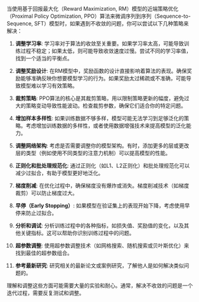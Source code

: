 当使用基于回报最大化（Reward Maximization, RM）模型的近端策略优化（Proximal Policy Optimization, PPO）算法来微调序列到序列（Sequence-to-Sequence, SFT）模型时，如果遇到不收敛的问题，你可以尝试以下几种策略来解决：

1. **调整学习率**:
   学习率对于算法的收敛至关重要。如果学习率太高，可能导致训练过程不稳定；如果太低，则可能导致收敛速度过慢。尝试不同的学习率值，找到一个适当的平衡点。

2. **调整奖励设计**:
   在RM模型中，奖励函数的设计直接影响着算法的表现。确保奖励能够准确反映你想要模型学习的行为。如果奖励太过稀疏或不准确，可能导致模型难以学习有效策略。

3. **裁剪策略**:
   PPO算法的核心是其裁剪策略，用以限制策略更新的幅度，避免过大的策略变动导致性能波动。检查裁剪参数，确保它们适合你的特定问题。

4. **增加样本多样性**:
   如果训练数据不够多样，模型可能无法学习到足够泛化的策略。考虑增加训练数据的多样性，或者使用数据增强技术来提高模型的泛化能力。

5. **调整网络架构**:
   考虑是否需要调整你的模型架构。有时，添加更多的层或更改层的类型（例如使用不同类型的注意力机制）可以提高模型的性能。

6. **正则化和批处理规范化**:
   通过正则化（如L1、L2正则化）和批处理规范化可以减少过拟合，有助于模型更好地泛化。

7. **梯度削减**:
   在优化过程中，确保梯度没有爆炸或消失。梯度削减技术（如梯度裁剪）可以防止梯度过大。

8. **早停（Early Stopping）**:
   如果模型在验证集上的表现开始下降，考虑使用早停来防止过拟合。

9. **分析和调试**:
   分析训练过程中的各种指标，如损失值、奖励值的变化，以及其他关键指标。这可以帮助你识别训练过程中的问题。

10. **超参数调整**:
    使用超参数调整技术（如网格搜索、随机搜索或贝叶斯优化）来找到最佳的超参数组合。

11. **参考最新研究**:
    研究相关的最新论文或案例研究，了解他人是如何解决类似问题的。

理解和调整这些方面可能需要大量的实验和耐心。通常，解决不收敛的问题是一个迭代过程，需要反复测试和调整。
